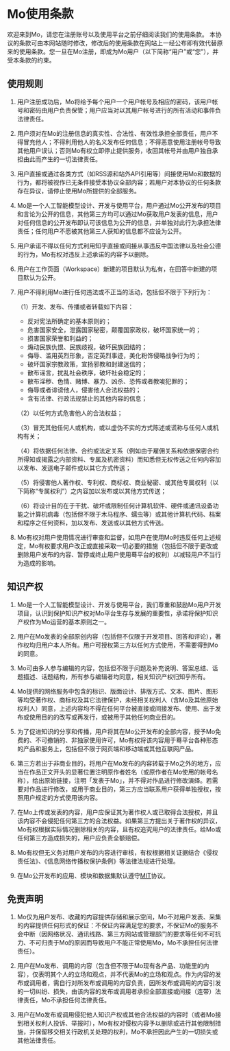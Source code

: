 # Mo使用条款
 
欢迎来到Mo，请您在注册账号以及使用平台之前仔细阅读我们的使用条款。
本协议的条款可由本网站随时修改，修改后的使用条款在网站上一经公布即有效代替原来的使用条款。您一旦在Mo注册，即成为Mo用户（以下简称“用户”或“您”），并受本条款的约束。

## 使用规则

1. 用户注册成功后，Mo将给予每个用户一个用户帐号及相应的密码，该用户帐号和密码由用户负责保管；用户应当对以其用户帐号进行的所有活动和事件负法律责任。

2. 用户须对在Mo的注册信息的真实性、合法性、有效性承担全部责任，用户不得冒充他人；不得利用他人的名义发布任何信息；不得恶意使用注册帐号导致其他用户误认；否则Mo有权立即停止提供服务，收回其帐号并由用户独自承担由此而产生的一切法律责任。

3. 用户直接或通过各类方式（如RSS源和站外API引用等）间接使用Mo和数据的行为，都将被视作已无条件接受本协议全部内容；若用户对本协议的任何条款存在异议，请停止使用Mo所提供的全部服务。

4. Mo是一个人工智能模型设计、开发与使用平台，用户通过Mo公开发布的项目和言论为公开的信息，其他第三方均可以通过Mo获取用户发表的信息，用户对任何信息的公开发布即认可该信息为公开的信息，并单独对此行为承担法律责任；任何用户不愿被其他第三人获知的信息都不应设为公开。

5. 用户承诺不得以任何方式利用知乎直接或间接从事违反中国法律以及社会公德的行为，Mo有权对违反上述承诺的内容予以删除。

6. 用户在工作页面（Workspace）新建的项目默认为私有，在回答中新建的项目默认为公开。

7. 用户不得利用Mo进行任何违法或不正当的活动，包括但不限于下列行为：

   （1）开发、发布、传播或者转载如下内容：
    
    - 反对宪法所确定的基本原则的；  
    - 危害国家安全，泄露国家秘密，颠覆国家政权，破坏国家统一的；  
    - 损害国家荣誉和利益的；  
    - 煽动民族仇恨、民族歧视，破坏民族团结的；  
    - 侮辱、滥用英烈形象，否定英烈事迹，美化粉饰侵略战争行为的；  
    - 破坏国家宗教政策，宣扬邪教和封建迷信的；  
    - 散布谣言，扰乱社会秩序，破坏社会稳定的；  
    - 散布淫秽、色情、赌博、暴力、凶杀、恐怖或者教唆犯罪的；  
    - 侮辱或者诽谤他人，侵害他人合法权益的；  
    - 含有法律、行政法规禁止的其他内容的信息；

   （2）以任何方式危害他人的合法权益；

   （3）冒充其他任何人或机构，或以虚伪不实的方式陈述或谎称与任何人或机构有关；

   （4）将依据任何法律、合约或法定关系（例如由于雇佣关系和依据保密合约所得知或揭露之内部资料、专属及机密资料）而知悉但无权传送之任何内容加以发布、发送电子邮件或以其它方式传送；

   （5）将侵害他人著作权、专利权、商标权、商业秘密、或其他专属权利（以下简称“专属权利”）之内容加以发布或以其他方式传送；

   （6）将设计目的在于干扰、破坏或限制任何计算机软件、硬件或通讯设备功能之计算机病毒（包括但不限于木马程序、蠕虫等）或其他计算机代码、档案和程序之任何资料，加以发布、发送或以其他方式传送。

8. Mo有权对用户使用情况进行审查和监督，如用户在使用Mo时违反任何上述规定，Mo有权要求用户改正或直接采取一切必要的措施（包括但不限于更改或删除用户发布的内容、暂停或终止用户使用蓦平台的权利）以减轻用户不当行为造成的影响。

## 知识产权

1. Mo是一个人工智能模型设计、开发与使用平台，我们尊重和鼓励Mo用户开发项目，认识到保护知识产权对Mo平台生存与发展的重要性，承诺将保护知识产权作为Mo运营的基本原则之一。

2. 用户在Mo发表的全部原创内容（包括但不仅限于开发项目、回答和评论），著作权均归用户本人所有。用户可授权第三方以任何方式使用，不需要得到Mo的同意。

3. Mo可由多人参与编辑的内容，包括但不限于问题及补充说明、答案总结、话题描述、话题结构，所有参与编辑者均同意，相关知识产权归知乎所有。

4. Mo提供的网络服务中包含的标识、版面设计、排版方式、文本、图片、图形等均受著作权、商标权及其它法律保护，未经相关权利人（含Mo及其他原始权利人）同意，上述内容均不得在任何平台被直接或间接发布、使用、出于发布或使用目的的改写或再发行，或被用于其他任何商业目的。

5. 为了促进知识的分享和传播，用户将其在Mo公开发布的全部内容，授予Mo免费的、不可撤销的、非独家使用许可，Mo有权将该内容用于蓦平台各种形态的产品和服务上，包括但不限于网页端和移动端或其他互联网产品。

6. 第三方若出于非商业目的，将用户在Mo发布的内容转载于Mo之外的地方，应当在作品正文开头的显著位置注明原作者姓名（或原作者在Mo使用的帐号名称），给出原始链接，注明「发表于Mo」，并不得对作品进行修改演绎。若需要对作品进行修改，或用于商业目的，第三方应当联系用户获得单独授权，按照用户规定的方式使用该内容。

7. 在Mo上传或发表的内容，用户应保证其为著作权人或已取得合法授权，并且该内容不会侵犯任何第三方的合法权益。如果第三方提出关于著作权的异议，Mo有权根据实际情况删除相关的内容，且有权追究用户的法律责任。给Mo或任何第三方造成损失的，用户应负责全额赔偿。

8. Mo有权但无义务对用户发布的内容进行审核，有权根据相关证据结合《侵权责任法》、《信息网络传播权保护条例》等法律法规进行处理。

9. 在Mo公开发布的应用、模块和数据集默认遵守[MIT](https://opensource.org/licenses/MIT)协议。

## 免责声明
1. Mo仅为用户发布、收藏的内容提供存储和展示空间，Mo不对用户发表、采集的内容提供任何形式的保证：不保证内容满足您的要求，不保证Mo的服务不会中断（因网络状况、通讯线路、第三方网站或管理部门的要求等任何不可抗力、不可归责于Mo的原因而导致用户不能正常使用Mo，Mo不承担任何法律责任）。

2. 用户在Mo发布、调用的内容（包含但不限于Mo现有各产品、功能里的内容），仅表明其个人的立场和观点，并不代表Mo的立场和观点。作为内容的发布或调用者，需自行对所发布或调用的内容负责，因所发布或调用的内容引发的一切纠纷、损失，由该内容的发布或调用者承担全部直接或间接（连带）法律责任，Mo不承担任何法律责任。

3. 用户在Mo发布或调用侵犯他人知识产权或其他合法权益的内容时（或者Mo接到相关权利人投诉、举报时），Mo有权对侵权内容予以删除或进行其他限制措施，并保留移交相关行政机关处理的权利，Mo不承担因此产生的一切损失或其他法律责任。
